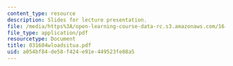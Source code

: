 ```yaml
---
content_type: resource
description: Slides for lecture presentation.
file: /media/https%3A/open-learning-course-data-rc.s3.amazonaws.com/16-422-human-supervisory-control-of-automated-systems-spring-2004/a054bf84de58f424e91e449523fe08a5_031604wloadsitua.pdf
file_type: application/pdf
resourcetype: Document
title: 031604wloadsitua.pdf
uid: a054bf84-de58-f424-e91e-449523fe08a5
---
```


